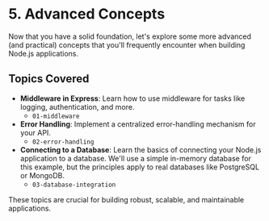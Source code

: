 # 5. Advanced Concepts

Now that you have a solid foundation, let's explore some more advanced (and practical) concepts that you'll frequently encounter when building Node.js applications.

## Topics Covered

-   **Middleware in Express**: Learn how to use middleware for tasks like logging, authentication, and more.
    -   `01-middleware`
-   **Error Handling**: Implement a centralized error-handling mechanism for your API.
    -   `02-error-handling`
-   **Connecting to a Database**: Learn the basics of connecting your Node.js application to a database. We'll use a simple in-memory database for this example, but the principles apply to real databases like PostgreSQL or MongoDB.
    -   `03-database-integration`

These topics are crucial for building robust, scalable, and maintainable applications.
